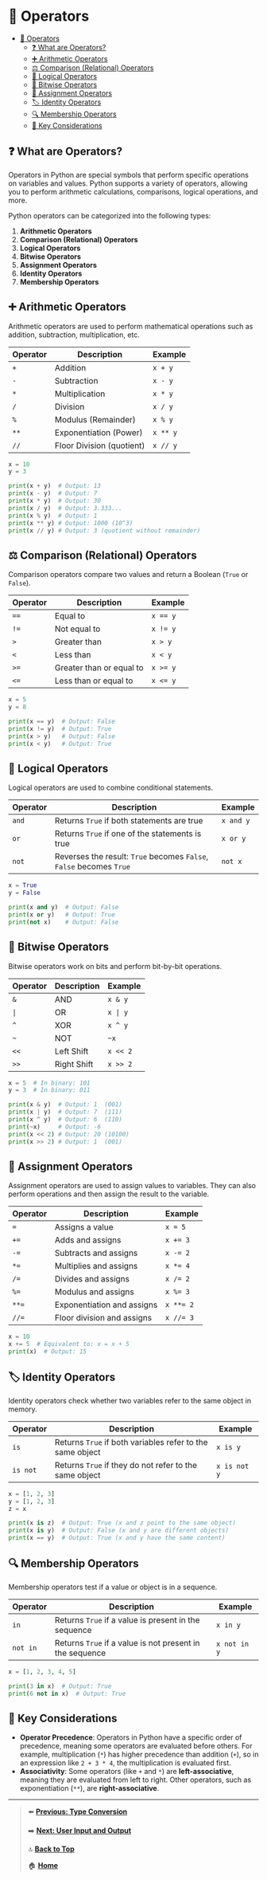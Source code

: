 # 📘 Operators

- [📘 Operators](#-operators)
  - [❓ What are Operators?](#-what-are-operators)
  - [➕ Arithmetic Operators](#-arithmetic-operators)
  - [⚖️ Comparison (Relational) Operators](#️-comparison-relational-operators)
  - [🔄 Logical Operators](#-logical-operators)
  - [🧠 Bitwise Operators](#-bitwise-operators)
  - [💼 Assignment Operators](#-assignment-operators)
  - [🏷️ Identity Operators](#️-identity-operators)
  - [🔍 Membership Operators](#-membership-operators)
  - [🧠 Key Considerations](#-key-considerations)

## ❓ What are Operators?

Operators in Python are special symbols that perform specific operations on variables and values. Python supports a variety of operators, allowing you to perform arithmetic calculations, comparisons, logical operations, and more.

Python operators can be categorized into the following types:

1. **Arithmetic Operators**
2. **Comparison (Relational) Operators**
3. **Logical Operators**
4. **Bitwise Operators**
5. **Assignment Operators**
6. **Identity Operators**
7. **Membership Operators**

## ➕ Arithmetic Operators

Arithmetic operators are used to perform mathematical operations such as addition, subtraction, multiplication, etc.

| Operator | Description               | Example        |
|----------|---------------------------|----------------|
| `+`      | Addition                  | `x + y`        |
| `-`      | Subtraction               | `x - y`        |
| `*`      | Multiplication            | `x * y`        |
| `/`      | Division                  | `x / y`        |
| `%`      | Modulus (Remainder)        | `x % y`        |
| `**`     | Exponentiation (Power)     | `x ** y`       |
| `//`     | Floor Division (quotient)  | `x // y`       |

```python
x = 10
y = 3

print(x + y)  # Output: 13
print(x - y)  # Output: 7
print(x * y)  # Output: 30
print(x / y)  # Output: 3.333...
print(x % y)  # Output: 1
print(x ** y) # Output: 1000 (10^3)
print(x // y) # Output: 3 (quotient without remainder)
```

## ⚖️ Comparison (Relational) Operators

Comparison operators compare two values and return a Boolean (`True` or `False`).

| Operator | Description                     | Example  |
|----------|---------------------------------|----------|
| `==`     | Equal to                       | `x == y` |
| `!=`     | Not equal to                   | `x != y` |
| `>`      | Greater than                   | `x > y`  |
| `<`      | Less than                      | `x < y`  |
| `>=`     | Greater than or equal to        | `x >= y` |
| `<=`     | Less than or equal to           | `x <= y` |

```python
x = 5
y = 8

print(x == y)  # Output: False
print(x != y)  # Output: True
print(x > y)   # Output: False
print(x < y)   # Output: True
```

## 🔄 Logical Operators

Logical operators are used to combine conditional statements.

| Operator | Description             | Example          |
|----------|-------------------------|------------------|
| `and`    | Returns `True` if both statements are true | `x and y` |
| `or`     | Returns `True` if one of the statements is true | `x or y`  |
| `not`    | Reverses the result: `True` becomes `False`, `False` becomes `True` | `not x` |

```python
x = True
y = False

print(x and y)  # Output: False
print(x or y)   # Output: True
print(not x)    # Output: False
```

## 🧠 Bitwise Operators

Bitwise operators work on bits and perform bit-by-bit operations.

| Operator | Description               | Example    |
|----------|---------------------------|------------|
| `&`      | AND                       | `x & y`    |
| `\|`     | OR                        | `x \| y`   |
| `^`      | XOR                       | `x ^ y`    |
| `~`      | NOT                       | `~x`       |
| `<<`     | Left Shift                | `x << 2`   |
| `>>`     | Right Shift               | `x >> 2`   |

```python
x = 5  # In binary: 101
y = 3  # In binary: 011

print(x & y)  # Output: 1  (001)
print(x | y)  # Output: 7  (111)
print(x ^ y)  # Output: 6  (110)
print(~x)     # Output: -6
print(x << 2) # Output: 20 (10100)
print(x >> 2) # Output: 1  (001)
```

## 💼 Assignment Operators

Assignment operators are used to assign values to variables. They can also perform operations and then assign the result to the variable.

| Operator | Description                 | Example     |
|----------|-----------------------------|-------------|
| `=`      | Assigns a value              | `x = 5`     |
| `+=`     | Adds and assigns             | `x += 3`    |
| `-=`     | Subtracts and assigns        | `x -= 2`    |
| `*=`     | Multiplies and assigns       | `x *= 4`    |
| `/=`     | Divides and assigns          | `x /= 2`    |
| `%=`     | Modulus and assigns          | `x %= 3`    |
| `**=`    | Exponentiation and assigns   | `x **= 2`   |
| `//=`    | Floor division and assigns   | `x //= 3`   |

```python
x = 10
x += 5  # Equivalent to: x = x + 5
print(x)  # Output: 15
```

## 🏷️ Identity Operators

Identity operators check whether two variables refer to the same object in memory.

| Operator | Description                | Example        |
|----------|----------------------------|----------------|
| `is`     | Returns `True` if both variables refer to the same object | `x is y` |
| `is not` | Returns `True` if they do not refer to the same object | `x is not y` |

```python
x = [1, 2, 3]
y = [1, 2, 3]
z = x

print(x is z)  # Output: True (x and z point to the same object)
print(x is y)  # Output: False (x and y are different objects)
print(x == y)  # Output: True (x and y have the same content)
```

## 🔍 Membership Operators

Membership operators test if a value or object is in a sequence.

| Operator | Description                  | Example        |
|----------|------------------------------|----------------|
| `in`     | Returns `True` if a value is present in the sequence | `x in y`    |
| `not in` | Returns `True` if a value is not present in the sequence | `x not in y`|

```python
x = [1, 2, 3, 4, 5]

print(3 in x)  # Output: True
print(6 not in x)  # Output: True
```

## 🧠 Key Considerations

- **Operator Precedence**: Operators in Python have a specific order of precedence, meaning some operators are evaluated before others. For example, multiplication (`*`) has higher precedence than addition (`+`), so in an expression like `2 + 3 * 4`, the multiplication is evaluated first.
- **Associativity**: Some operators (like `+` and `*`) are **left-associative**, meaning they are evaluated from left to right. Other operators, such as exponentiation (`**`), are **right-associative**.

---

> ⬅️ **[Previous: Type Conversion](./type-conversion.md)**
>
> ➡️ **[Next: User Input and Output](./user-input-output.md)**
>
> 🔝 **[Back to Top](#-operators)**
>
> 🏠 **[Home](../../index.md)**
